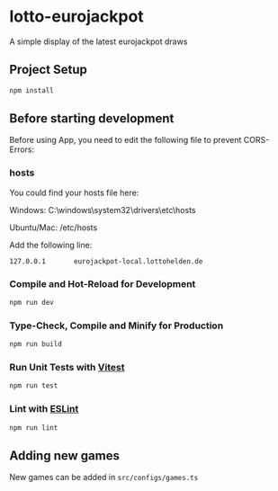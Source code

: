 # lotto-eurojackpot

A simple display of the latest eurojackpot draws

## Project Setup

```sh
npm install
```

## Before starting development

Before using App, you need to edit the following file to prevent CORS-Errors:

### **hosts**

You could find your hosts file here:

Windows: C:\windows\system32\drivers\etc\hosts

Ubuntu/Mac: /etc/hosts

Add the following line:

```
127.0.0.1       eurojackpot-local.lottohelden.de
```

### Compile and Hot-Reload for Development

```sh
npm run dev
```

### Type-Check, Compile and Minify for Production

```sh
npm run build
```

### Run Unit Tests with [Vitest](https://vitest.dev/)

```sh
npm run test
```

### Lint with [ESLint](https://eslint.org/)

```sh
npm run lint
```

## Adding new games

New games can be added in `src/configs/games.ts`
